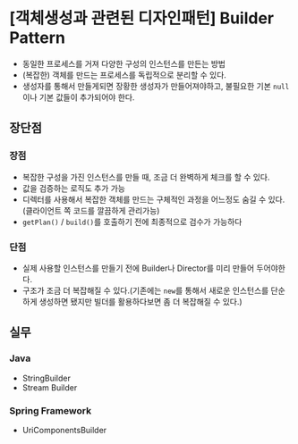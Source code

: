 # [객체생성과 관련된 디자인패턴] Builder Pattern

- 동일한 프로세스를 거져 다양한 구성의 인스턴스를 만든는 방법
- (복잡한) 객체를 만드는 프로세스를 독립적으로 분리할 수 있다.
- 생성자를 통해서 만들게되면 장황한 생성자가 만들어져야하고, 불필요한 기본 `null`이나 기본 값들이 추가되어야 한다.

## 장단점

### 장점

- 복잡한 구성을 가진 인스턴스를 만들 때, 조금 더 완벽하게 체크를 할 수 있다.
- 값을 검증하는 로직도 추가 가능
- 디렉터를 사용해서 복잡한 객체를 만드는 구체적인 과정을 어느정도 숨길 수 있다.(클라이언트 쪽 코드를 깔끔하게 관리가능)
- `getPlan()` / `build()`를 호출하기 전에 최종적으로 검수가 가능하다

### 단점

- 실제 사용할 인스턴스를 만들기 전에 Builder나 Director를 미리 만들어 두어야한다.
- 구조가 조금 더 복잡해질 수 있다.(기존에는 `new`를 통해서 새로운 인스턴스를 단순하게 생성하면 됐지만 빌더를 활용하다보면 좀 더 복잡해질 수 있다.)

## 실무

### Java

- StringBuilder
- Stream Builder

### Spring Framework

- UriComponentsBuilder